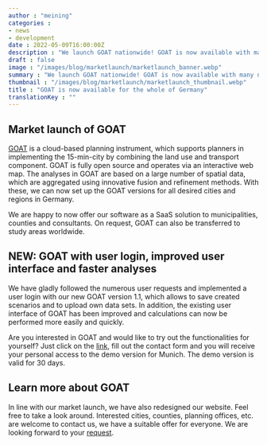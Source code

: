 ```yaml
---
author : "meining"
categories : 
- news
- development
date : 2022-05-09T16:00:00Z
description : "We launch GOAT nationwide! GOAT is now available with many new features for the whole of Germany."
draft : false
image : "/images/blog/marketlaunch/marketlaunch_banner.webp"
summary : "We launch GOAT nationwide! GOAT is now available with many new features for the whole of Germany and can be transferred to any region worldwide. "
thumbnail : "/images/blog/marketlaunch/marketlaunch_thumbnail.webp"
title : "GOAT is now available for the whole of Germany"
translationKey : ""
---
```


## Market launch of GOAT

[GOAT](/en/goat "What is GOAT?") is a cloud-based planning instrument, which supports planners in implementing the 15-min-city by combining the land use and transport component. GOAT is fully open source and operates via an interactive web map. The analyses in GOAT are based on a large number of spatial data, which are aggregated using innovative fusion and refinement methods. With these, we can now set up the GOAT versions for all desired cities and regions in Germany. 

We are happy to now offer our software as a SaaS solution to municipalities, counties and consultants. On request, GOAT can also be transferred to study areas worldwide.

## NEW: GOAT with user login, improved user interface and faster analyses

We have gladly followed the numerous user requests and implemented a user login with our new GOAT version 1.1, which allows to save created scenarios and to upload own data sets. In addition, the existing user interface of GOAT has been improved and calculations can now be performed more easily and quickly. 

Are you interested in GOAT and would like to try out the functionalities for yourself? Just click on the [link](/en/request-demo/ "Request GOAT demo"), fill out the contact form and you will receive your personal access to the demo version for Munich. The demo version is valid for 30 days.

## Learn more about GOAT

In line with our market launch, we have also redesigned our website. Feel free to take a look around. Interested cities, counties, planning offices, etc. are welcome to contact us, we have a suitable offer for everyone. We are looking forward to your [request](/en/contact/ "Contact us").